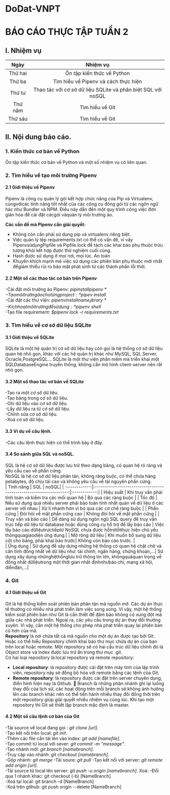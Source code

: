 # DoDat-VNPT
# **BÁO CÁO THỰC TẬP TUẦN 2** 

## **I. Nhiệm vụ** ##
|      Ngày     |      Nhiệm vụ                                                     |
| :------------:|:-----------------------------------------------------------------:|
|    Thứ hai    |      Ôn tập kiến thức về Python                                   |
|    Thứ ba     |      Tìm hiểu về Pipenv và cách thực hiện                          |
|    Thứ tư     |      Thao tác với cơ sở dữ liệu SQLite và phân biệt SQL với noSQL |
|    Thứ năm    |      Tìm hiểu về Git                                              |
|    Thứ sáu    |      Tìm hiểu về Git                                              |  
  
## **II. Nội dung báo cáo**.
### **1. Kiến thức cơ bản về Python**
Ôn tập kiến thức cơ bản về Python và một số nhiệm vụ có liên quan. 
### **2. Tìm hiểu về tạo môi trường Pipenv**
#### **2.1 Giới thiệu về Pipenv**
Pipenv là công cụ quản lý gói kết hợp chức năng của Pip và Virtualenv, cùngvớicác tính năng tốt nhất của các công cụ đóng gói từ các ngôn ngữ hác như 
Bundler và NPM. Điều này dẫn đến một quy trình công việc đơn giản hóa để cài đặt cácgói vàquản lý môi trường ảo.  

**Các vấn đề mà Pipenv cần giải quyết:**
- Không còn cần phải sử dụng pip và virtualenv riêng biệt. 
- Việc quản lý tệp requirements.txt có thể có vấn đề, vì vậy PipenvsửdụngPipfile và Pipfile.lock để tách các khai báo phụ thuộc trừu tượng khỏi kết hợp
được thử nghiệm cuối cùng.
- Hash được sử dụng ở mọi nơi, mọi lúc. An toàn
- Khuyến khích mạnh mẽ việc sử dụng các phiên bản phụ thuộc mới nhất đểgiảm thiểu rủi ro bảo mật phát sinh từ các thành phần lỗi thời.  
#### **2.2 Một số các thao tác cơ bản trên Pipenv**
-Cài đặt môi trường ảo Pipenv:       *$pip install pipenv*  
-Tạo môi trường ảo cho từng project: *$pipev install*  
-Cài đặt các thư viện:               *$pipenv install name_library*  
-Kích hoạt môi trường để sử dụng:    *$pipenv shell*  
-Tạo file requirement:               *$pipenv lock -r requirements.txt* 
### **3. Tìm hiểu về cơ sở dữ liệu SQLite**
#### **3.1 Giới thiệu về SQLite**
SQLite là một hệ quản trị cơ sở dữ liệu hay còn gọi là hệ thống cơ sở dữ liệu quan hệ nhỏ gọn, khác với các hệ quản trị khác như MySQL, SQL Server, 
Ocracle,PostgreSQL… SQLite là một thư viện phần mềm mà triển khai một SQLDatabaseEngine truyền thống, không cần mô hình client-server nên rất nhỏ gọn. 
#### **3.2 Một số thao tác vơ bản về SQLite**
-Tạo ra một cơ sở dữ liệu.  
-Tạo bảng trong cơ sở dữ liệu.  
-Ghi dữ liệu vào cơ sở dữ liệu.  
-Lấy dữ liệu ra từ cơ sở dữ liệu.  
-Chỉnh sửa cơ sở dữ liệu.  
-Xoá cơ sở dữ liệu.  
#### **3.3 Ví dụ về câu lệnh.**
-Các câu lệnh thực hiện có thể trình bày ở đây.  
#### **3.4 So sánh giữa SQL và noSQL.**
SQL là hệ cơ sở dữ liệu được lưu trữ theo dạng bảng, có quan hệ rõ ràng và yêu cầu cao về phần cứng.  
NoSQL là hệ cơ sở dữ liệu phân tán, không ràng buộc, có thể chứa hàng petabytes, độ chịu tải cao và không yêu cầu về tài nguyên phần cứng.  
|    Tính năng     |      SQL                                                    | noSQL|
| :------------:|:-----------------------------------------------------------------:|:------------:|
|   Hiệu suất    |      Khi truy vấn phải tính toán và kiểm tra các mối quan hệ  | Bỏ qua các ràng buộc |
|    Tốc độ   |       Nếu sử dụng quá nhiều server phải bảo toàn tính nhất quán về dữ liệu ở các server với nhau | Xử lí nhanh hơn vì bỏ qua các cơ chế ràng buộc |
|    Phần cứng    |     Đòi hỏi về mặt phần cứng cao  | Không đòi hỏi về mặt phần cứng |
|    Truy vấn và báo cáo    |    Dễ dàng sử dụng ngôn ngữ SQL query để truy vấn trực tiếp dữ liệu từ database hoặc dùng công cụ hỗ trợ để lấy báo cáo | Việc lấy báo cáo dữliệutrựctiếptừ NoSQL chưa được hỗtrợtốtthực hiện chủ yếu thôngquagiaodiện ứng dụng.|
|    Mở rộng dữ liệu    | Khi muốn bổ sung dữ liệu cột cho bảng, phải khai báo trước| Không còn báo cáo trước.   |  
| Ứng dụng | Sử dụng để xây dựng những hệ thống có quan hệ chặt chẽ và cần tính đồng nhất về dữ liệu như: tài chính, ngân hàng, chứng khoán,…| Sử dụng xây dựng nhữnghệthốnglưu trữ thông tin lớn, khôngquáquan trọng về đồng nhất dữliệutrong một thời gian nhất địnhnhưbáo chí, mạng xã hội, diễnđàn,…|  

### **4. Git**
#### **4.1 Giới thiệu về Git**  
Git là hệ thống kiểm soát phiên bản phân tán mà nguồn mở. Các dự án thực tế thường có nhiều nhà phát triển làm việc song song. Vì vậy, một hệ thống kiểm soát phiên bản như Git là cần thiết để đảm bảo không có xung đột mã giữa các nhà phát triển. Ngoài ra, các yêu cầu trong dự án thay đổi thường xuyên. Vì vậy, cần một hệ thống cho phép nhà phát triển quay lại phiên bản cũ hơn của mã.  
**Repository** là nơi chứa tất cả mã nguồn cho một dự án được tạo bởi Git. Hoặc có thể hiểu Repository chính khai báo thư mục chứa dự án của bạn trên local
hoặc remote. Một repository sẽ có hai cấu trúc dữ liệu chính đó là Object store và Index được lưu trữ ẩn trong thư mục .git.  
Có hai loại repository là:local repository và remote repository: 
- **Local repository**: là repository được cài đặt trên máy tính của lập trình viên, repository này sẽ đồng bộ hóa với 
remote bằng các lệnh của Git. 
- **Remote repository**: là repository được cài đặt trên server chuyên dụng, điển hình hiện nay là Github.  Branch là những phân
nhánh ghi lại luồng thay đổi của lịch sử, các hoạt động trên mỗi branch sẽ không ảnh hưởng lên các branch khác nên có thể tiến hành nhiều thay đổi đồng thời 
trên một repository giúp giải quyết nhiều nhiệm vụ cùng lúc. Khi tạo một repository thì Git sẽ thiết lập branch mặc định là master.  
#### **4.2  Một số câu lệnh cơ bản của Git**

-Tải source về local đang gọi : *git clone [url]*.  
-Tạo kết nối trên local: *git init*.  
-Thêm các file cần tải lên vào index: *git add [namefile]*.  
-Tạo commit từ local với sever: *git commit -m "message"*.  
-Tạo nhánh mới: *git branch [namebranch]*.  
-Truy cập vào nhánh: *git checkout [namebranch]*.  
-Gộp nhánh: *git merge*
-Tải soure: *git pull*
-Tạo kết nối với server: *git remote add origin [url]*.  
-Tải source từ local lên server: *git push -u origin [namebranch]*.
Xoá:
-Đổi qua 1 nhánh khác: git checkout (-b) [NameBranch]  
-Xoá tại local: git branch -d [NameBranch]  
-Xoá trên github: git push origin --delete [NameBranch]  
